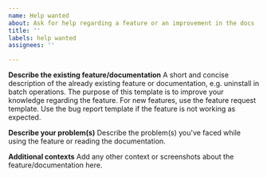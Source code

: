 ```yaml
---
name: Help wanted
about: Ask for help regarding a feature or an improvement in the docs
title: ''
labels: help wanted
assignees: ''

---
```


**Describe the existing feature/documentation**
A short and concise description of the already existing feature or documentation, e.g. uninstall in batch operations. The purpose of this template is to improve your knowledge regarding the feature.  For new features, use the feature request template. Use the bug report template if the feature is not working as expected.

**Describe your problem(s)**
Describe the problem(s) you've faced while using the feature or reading the documentation.

**Additional contexts**
Add any other context or screenshots about the feature/documentation here.
